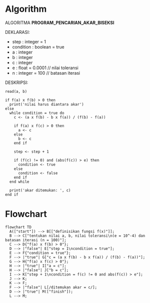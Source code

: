 # Algorithm

ALGORITMA **PROGRAM_PENCARIAN_AKAR_BISEKSI**

DEKLARASI:

- step : integer = 1
- condition : boolean = true
- a : integer
- b : integer
- c : integer
- e : float = 0.0001 // nilai toleransi
- n : integer = 100 // batasan iterasi

DESKRIPSI:

```
read(a, b)

if f(a) x f(b) > 0 then
  print('nilai harus diantara akar')
else
  while condition = true do
    c <- (a x f(b) - b x f(a)) / (f(b) - f(a))

    if f(a) x f(c) > 0 then
      a <- c
    else
      b <- c
    end if

    step <- step + 1

    if (f(c) != 0) and (abs(f(c)) > e) then
      condition <- true
    else
      condition <- false
    end if
  end while

  print('akar ditemukan: ', c)
end if
```

# Flowchart

```mermaid
flowchart TD
  A(["start"]) --> B[["definisikan fungsi f(x)"]];
  B --> C["tentukan nilai a, b, nilai toleransi\n(e = 10^-4) dan batasan iterasi (n = 100)"];
  C --> D{"f(a) x f(b) > 0"};
  D --> |"false"| E["step = 1\ncondition = true"];
  E --> F{"condition = true"};
  F --> |"true"| G["c = (a x f(b) - b x f(a)) / (f(b) - f(a))"];
  G --> H{"f(a) x f(c) > 0"};
  H --> |"true"| I["a = c"];
  H --> |"false"| J["b = c"];
  I --> K["step + 1\ncondition = f(c) != 0 and abs(f(c)) > e"];
  J --> K;
  K --> F;
  F --> |"false"| L[/ditemukan akar = c/];
  D --> |"true"| M(["finish"]);
  L --> M;
```

